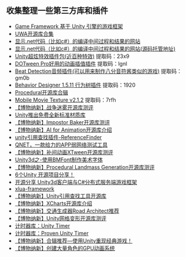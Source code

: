 ## 收集整理一些第三方库和插件  

* [Game Framework 基于 Unity 引擎的游戏框架](http://gameframework.cn/)  
* [UWA开源库合集](https://lab.uwa4d.com/folder/single/5c0771b72977e84b406fb3fb)  
* [显示.net代码（比如c#）的编译中间过程和结果的网站](https://sharplab.io/)  
* [显示.net代码（比如c#）的编译中间过程和结果的网站(源码托管地址)](https://github.com/ashmind/SharpLab)  
* [Unity超炫特效插件包(近百种特效)](https://pan.baidu.com/s/1Di45dh46LrD1BAhZPbCVrA)  提取码：23x9  
* [DOTween Pro好用的动画插值插件](https://pan.baidu.com/s/1k5GyBNqX3FtQ9_vtem4yjQ)  提取码：lgnl  
* [Beat Detection音频插件(可以用来制作八分音符酱类似的游戏)](https://pan.baidu.com/s/1G9Df1LQwksmz8irsJcyrsw)  提取码：gm0b  
* [Behavior Designer 1.5.11 行为树插件](https://pan.baidu.com/s/1txE-l7APgWfYGiPzRmEbgg)  提取码：1920    
* [Procedural开源库合辑](https://mp.weixin.qq.com/s?__biz=MzI3MzA2MzE5Nw==&mid=2668912611&idx=1&sn=bd9263d19ab7296054a110409555a54f&chksm=f1c9f391c6be7a87c286095782a266536798cab375dc1f646decfb70edc5364c29b1017684b4&mpshare=1&scene=23&srcid=12152Je4rJW2qBQchC36pOeJ#rd)  
* [Mobile Movie Texture v2.1.2](https://pan.baidu.com/s/1NGgoKP2QLzvOb9Si3od2HQ)  提取码：7rfh    
* [【博物纳新】战争迷雾开源库测评](https://mp.weixin.qq.com/s/riKooDt7PyzTpJAxOqoVwg)  
* [Unity推出免费全新标准材质库](https://mp.weixin.qq.com/s/EKnuKhQQLFeX3jG9dBPzEg)  
* [【博物纳新】Impostor Baker开源库测评](https://mp.weixin.qq.com/s/fkVLHjTFzlVtt12VMJqkGA)  
* [【博物纳新】AI for Animation开源库介绍](https://mp.weixin.qq.com/s/HtkW484f8RvFEqKOi_FEtQ)  
* [unity引用查找插件-ReferenceFinder](https://www.cnblogs.com/blueberryzzz/p/10674581.html)  
* [QNET，一款给力的APP弱网络测试工具](https://www.cnblogs.com/quark/p/10734587.html)  
* [【博物纳新】补间动画XTween开源库测评](https://mp.weixin.qq.com/s/ZSXLRU2E99l8ZkE98_R2gA)  
* [Unity3d之-使用BMFont制作美术字体](https://www.cnblogs.com/imteach/p/10743725.html)  
* [【博物纳新】Procedural Landmass Generation开源库测评](https://mp.weixin.qq.com/s/mp4NTruAMe-FmvNPw8XBFQ)  
* [6个Unity 开源项目分享！](https://gameinstitute.qq.com/community/detail/120934)  
* [开源分享 Unity3d客户端与C#分布式服务端游戏框架](http://www.cnblogs.com/egametang/p/7486180.html)  
* [xlua-framework](https://github.com/smilehao/xlua-framework)  
* [【博物纳新】Unity引用查找工具开源库](https://mp.weixin.qq.com/s/Apy6L1p7xjG6xX4xCHZfgA)  
* [【博物纳新】XCharts开源库介绍](https://mp.weixin.qq.com/s/gHJ9qUXD0tNwUckAwpYeRg)  
* [【博物纳新】交通生成器Road Architect推荐](https://mp.weixin.qq.com/s/VNR1y-m9VvVP6R4_exAJxg)  
* [【博物纳新】Unity网格变形开源库测评](https://mp.weixin.qq.com/s/UuimtskN4iRiknf8BBQFPg)  
* [计时器库：Unity Timer](https://github.com/akbiggs/UnityTimer)  
* [计时器库：Proven Unity Timer](https://github.com/asyncrun/Proven-Unity-Timer)  
* [【博物纳新】合辑推荐—使用Unity重现经典游戏！](https://mp.weixin.qq.com/s/O5E-bvDsFduHJI4cFkiYgA)  
* [【博物纳新】创建大量角色的GPU动画系统](https://mp.weixin.qq.com/s/5-IGT56NkUQz3JzWPq2DXw)  
